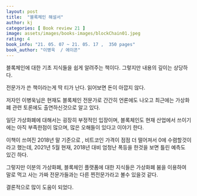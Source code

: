 ```yaml
---
layout: post
title:  "블록체인 해설서"
author: kj
categories: [ Book review 21 ]
image: assets/images/books-images/blockChain01.jpeg
rating: 4
book_info: "21. 05. 07 ~ 21. 05. 17 ,  350 pages"
book_author: "이병욱  / 에이콘"
---
```

블록체인에 대한 기초 지식들을 쉽게 알려주는 책이다. 그렇지만 내용의 깊이는 상당하다.

전문가가 쓴 책이라는게 딱 티가 난다. 읽어보면 돈이 아깝지 않다. 

저자인 이병욱님은 현재도 블록체인 전문가로 간간히 언론에도 나오고 최근에는 가상화폐 관련 토론에도 출연하신것으로 알고 있다. 

일단 가상화폐에 대해서는 굉장히 부정적인 입장이며, 블록체인도 현재 산업에서 쓰이기에는 아직 부족한점이 많으며, 많은 오해들이 있다고 이야기 한다. 

이책이 쓰여진 2018년 말 기준으로 , 비트코인 가격이 점점 더 떨어져서 0에 수렴할것이라고 했는데, 2021년 5월 현재, 2018년 대비 엄청난 폭등을 한것을 보면 틀린 예측도 있긴 하다. 

그렇지만 이분의 가상화폐, 블록체인 플랫폼에 대한 지식들은 가상화폐 붐을 이용하여 말로 먹고 사는 가짜 전문가들과는 다른 찐전문가라고 볼수 있을것 같다.

결론적으로 많이 도움이 되었다. 

